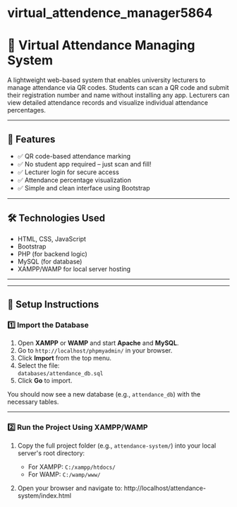 # virtual_attendence_manager5864
 
 # 📸 Virtual Attendance Managing System

A lightweight web-based system that enables university lecturers to manage attendance via QR codes. Students can scan a QR code and submit their registration number and name without installing any app. Lecturers can view detailed attendance records and visualize individual attendance percentages.

---

## 🚀 Features

- ✅ QR code-based attendance marking
- ✅ No student app required – just scan and fill!
- ✅ Lecturer login for secure access
- ✅ Attendance percentage visualization
- ✅ Simple and clean interface using Bootstrap

---

## 🛠️ Technologies Used

- HTML, CSS, JavaScript
- Bootstrap
- PHP (for backend logic)
- MySQL (for database)
- XAMPP/WAMP for local server hosting

---


---

## 🧩 Setup Instructions

### 1️⃣ Import the Database

1. Open **XAMPP** or **WAMP** and start **Apache** and **MySQL**.
2. Go to `http://localhost/phpmyadmin/` in your browser.
3. Click **Import** from the top menu.
4. Select the file:  
   `databases/attendance_db.sql`
5. Click **Go** to import.

You should now see a new database (e.g., `attendance_db`) with the necessary tables.

---

### 2️⃣ Run the Project Using XAMPP/WAMP

1. Copy the full project folder (e.g., `attendance-system/`) into your local server's root directory:
   - For XAMPP: `C:/xampp/htdocs/`
   - For WAMP: `C:/wamp/www/`

2. Open your browser and navigate to:
http://localhost/attendance-system/index.html



